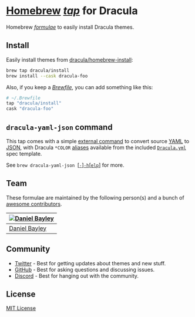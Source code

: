 # [Homebrew](https://brew.sh) _[tap](https://docs.brew.sh/Taps)_ for Dracula

Homebrew _[formulae](https://docs.brew.sh/Cask-Cookbook)_ to easily install Dracula themes.

## Install

Easily install themes from [dracula/homebrew-install](./Casks):

``` sh
brew tap dracula/install
brew install --cask dracula-foo
```

Also, if you keep a [_Brewfile_](https://github.com/Homebrew/homebrew-bundle#usage), you can add something like this:

``` rb
# ~/.Brewfile
tap "dracula/install"
cask "dracula-foo"
```

## `dracula-yaml-json` command

This tap comes with a simple [external command](https://docs.brew.sh/External-Commands) to convert source
[YAML](https://yaml.org) to [JSON](https://json.org), with Dracula `*COLOR` [aliases](https://educative.io/blog/advanced-yaml-syntax-cheatsheet#anchors) available from the
included [`Dracula.yml`](https://github.com/dracula/template/blob/6f20086e12c202435d68f73f81e1df8af58bab67/Dracula.yml) spec template.

See `brew dracula-yaml-json `[[`-`]`-h`[`elp`]](https://github.com/dracula/homebrew-install/blob/main/cmd/dracula-yaml-json.rb#L19-L32) for more.

## Team

These formulae are maintained by the following person(s) and a bunch of [awesome contributors](https://github.com/dracula/snippetslab/graphs/contributors).

| [![Daniel Bayley](https://github.com/danielbayley.png?size=100)](https://github.com/danielbayley) |
|:--------------------------------------------------------------------------------------------------|
| [Daniel Bayley](https://github.com/danielbayley)                                                  |

## Community

- [Twitter](https://twitter.com/draculatheme) - Best for getting updates about themes and new stuff.
- [GitHub](https://github.com/dracula/dracula-theme/discussions) - Best for asking questions and discussing issues.
- [Discord](https://draculatheme.com/discord-invite) - Best for hanging out with the community.

## License

[MIT License](./LICENSE)
